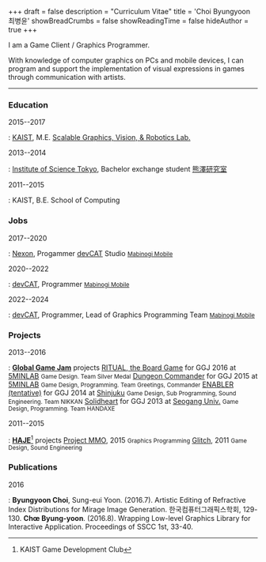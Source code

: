 +++
draft = false
description = "Curriculum Vitae"
title = 'Choi Byungyoon 최병윤'
showBreadCrumbs = false
showReadingTime = false
hideAuthor = true
+++

<style>
p {
  text-indent: 0;
}

br {
  margin-bottom: 0;
}
</style>

I am a Game Client / Graphics Programmer. 

With knowledge of computer graphics on PCs and mobile devices, I can program and support the implementation of visual expressions in games through communication with artists.

---

### Education

2015--2017

: [KAIST][kaist], M.E.
[Scalable Graphics, Vision, & Robotics Lab.][sgvr]

2013--2014

: [Institute of Science Tokyo][titech], Bachelor exchange student
[熊澤研究室][kumazawa]

2011--2015

: KAIST, B.E.
School of Computing

[kaist]: https://www.kaist.ac.kr/
[sgvr]: https://sgvr.kaist.ac.kr/
[titech]: https://www.titech.ac.jp/
[kumazawa]: https://kuma2.isl.titech.ac.jp/

### Jobs

2017--2020

: [Nexon][nexon], Progammer
[devCAT][devCAT] Studio
<small>[Mabinogi Mobile][mabinogimobile]</small> 

[nexon]: https://www.nexon.com/
[devCAT]: https://devcat.com/
[mabinogimobile]: https://mabinogimobile.nexon.com/

2020--2022

: [devCAT][devCAT], Programmer
<small>[Mabinogi Mobile][mabinogimobile]</small> 

2022--2024

: [devCAT][devCAT], Programmer, Lead of Graphics Programming Team
<small>[Mabinogi Mobile][mabinogimobile]</small> 

### Projects

2013--2016

: [**Global Game Jam**][ggj] projects
[RITUAL, the Board Game][ggj2016] for GGJ 2016 at [5MINLAB][ggj2016loc]
<small>Game Design. Team Silver Medal</small>
[Dungeon Commander][ggj2015] for GGJ 2015 at [5MINLAB][ggj2015loc] 
<small>Game Design, Programming. Team Greetings, Commander</small> 
[ENABLER (tentative)][ggj2014] for GGJ 2014 at [Shinjuku][ggj2014loc] 
<small>Game Design, Sub Programming, Sound Engineering. Team NIKKAN</small> 
[Solidheart][ggj2013] for GGJ 2013 at [Seogang Univ.][ggj2013loc] 
<small>Game Design, Programming. Team HANDAXE</small> 

2011--2015

: [**HAJE**][hajehp][^1] projects
[Project MMO][mmo], 2015 
<small>Graphics Programming</small> 
[Glitch][glitch], 2011 
<small>Game Design, Sound Engineering</small>

[ggj]: https://globalgamejam.org/
[ggj2016]: https://globalgamejam.org/2016/games/ritual-board-game
[ggj2015]: https://globalgamejam.org/2015/games/dungeon-commander
[ggj2014]: https://globalgamejam.org/2014/games/enabler-tentative
[ggj2013]: http://2013-server.globalgamejam.org/2013/solidheart
[ggj2016loc]: https://globalgamejam.org/2016/jam-sites/ggj-2016-seoul-5minlab
[ggj2015loc]: https://globalgamejam.org/2015/jam-sites/ggj-seoul-5minlab
[ggj2014loc]: https://globalgamejam.org/2014/jam-sites/ggjshinggj2014%E6%96%B0%E5%AE%BF%EF%BC%89
[ggj2013loc]: http://2013-server.globalgamejam.org/sites/2013/ggj-seoul-seogang-univ
[hajehp]: https://haje.org/
[mmo]: https://bitbucket.org/haje/mmo
[glitch]: https://haje.org/projects/glitch/index
[^1]: KAIST Game Development Club

### Publications

2016

: **Byungyoon Choi**, Sung-eui Yoon. (2016.7). Artistic Editing of Refractive Index Distributions for Mirage Image Generation. 한국컴퓨터그래픽스학회, 129-130.
**Chœ Byung-yoon**. (2016.8). Wrapping Low-level Graphics Library for Interactive Application. Proceedings of SSCC 1st, 33-40.